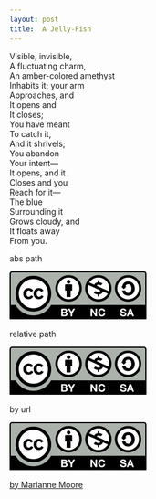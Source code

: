 ```yaml
---
layout: post
title:  A Jelly-Fish
---
```


Visible, invisible,  
A fluctuating charm,  
An amber-colored amethyst  
Inhabits it; your arm  
Approaches, and  
It opens and  
It closes;  
You have meant  
To catch it,  
And it shrivels;  
You abandon  
Your intent—  
It opens, and it  
Closes and you  
Reach for it—  
The blue  
Surrounding it  
Grows cloudy, and  
It floats away  
From you.  


abs path

![by-nc-sa](/assets/images/by-nc-sa.svg "by-nc-sa liscense")


relative path

![by-nc-sa](../assets/images/by-nc-sa.svg "by-nc-sa liscense")

by url

![by-nc-sa](https://github.com/baliuzeger/blog/blob/master/assets/images/by-nc-sa.svg "by-nc-sa liscense")

[by Marianne Moore](https://poets.org/anthology/poems-your-poetry-project-public-domain)
